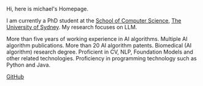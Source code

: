 Hi, here is michael's Homepage.

I am currently a PhD student at the [School of Computer Science](https://www.sydney.edu.au/engineering/schools/school-of-computer-science.html), [The University of Sydney](https://www.sydney.edu.au/). My research focuses on LLM.

More than five years of working experience in AI algorithms.
Multiple AI algorithm publications.
More than 20 AI algorithm patents.
Biomedical (AI algorithm) research degree.
Proficient in CV, NLP, Foundation Models and other related technologies.
Proficiency in programming technology such as Python and Java.


[GitHub](https://github.com/MichaelMaMu)
